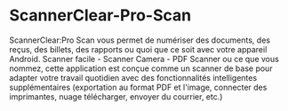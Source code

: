 # ScannerClear-Pro-Scan
ScannerClear:Pro Scan vous permet de numériser des documents, des reçus, des billets, des rapports ou quoi que ce soit avec votre appareil Android. Scanner facile - Scanner Camera - PDF Scanner ou ce que vous nommez, cette application est conçue comme un scanner de base pour adapter votre travail quotidien avec des   fonctionnalités intelligentes supplémentaires (exportation au format PDF et l'image, connecter des imprimantes, nuage télécharger, envoyer du courrier, etc.)
